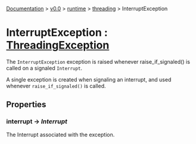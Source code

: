 [Documentation](/docs/documentation.md) >
 [v0.0](/docs/0.0/version.md) >
  [runtime](/docs/0.0/runtime/module.md) >
   [threading](/docs/0.0/runtime/threading/module.md) >
    InterruptException

# InterruptException : [ThreadingException](threading_exception.md)

The `InterruptException` exception is raised whenever raise_if_signaled() is called on a signaled `Interrupt`.

A single exception is created when signaling an interrupt, and used whenever `raise_if_signaled()` is called.

## Properties

### interrupt -> _Interrupt_

The Interrupt associated with the exception.